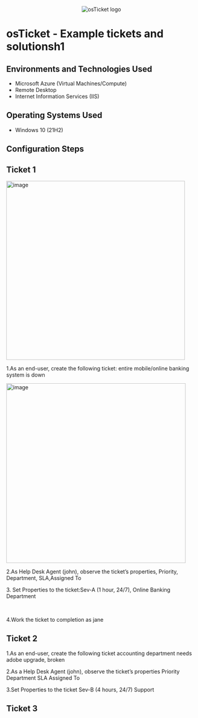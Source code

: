 <p align="center">
<img src="https://i.imgur.com/Clzj7Xs.png" alt="osTicket logo"/>
</p>

<h1>osTicket - Example tickets and solutionsh1
<br />


<h2>Environments and Technologies Used</h2>

- Microsoft Azure (Virtual Machines/Compute)
- Remote Desktop
- Internet Information Services (IIS)

<h2>Operating Systems Used </h2>

- Windows 10</b> (21H2)

<h2>Configuration Steps</h2>
<p><h2>Ticket 1</h2></p>

<p>
<img width="473" alt="image" src="https://github.com/user-attachments/assets/577eb7ed-628a-403c-ab42-6e4c42b2984b">
</p>

<p>
1.As an end-user, create the following ticket: entire mobile/online banking system is down
</p>
<p>
<img width="475" alt="image" src="https://github.com/user-attachments/assets/ba9614b3-fe28-4698-a248-395c20de0fc4">
</p>
<p>
 2.As Help Desk Agent (john), observe the ticket’s properties, Priority, Department, SLA,Assigned To
</p>

<p>3. Set Properties to the ticket:Sev-A (1 hour, 24/7), Online Banking Department
</p>
<br />
<p>4.Work the ticket to completion as jane</p>

<h2>Ticket 2</h2>
<p>1.As an end-user, create the following ticket
accounting department needs adobe upgrade, broken
</p>

<p>
2.As a Help Desk Agent (john), observe the ticket’s properties
	Priority
	Department
	SLA
	Assigned To
</p>

<p>3.Set Properties to the ticket
Sev-B (4 hours, 24/7)
Support
 </p>

 <h2>Ticket 3</h2>
 








